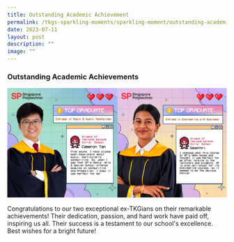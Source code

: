 ```yaml
---
title: Outstanding Academic Achievement
permalink: /tkgs-sparkling-moments/sparkling-moment/outstanding-academic-achievements/
date: 2023-07-11
layout: post
description: ""
image: ""
---
```

<h3><strong>Outstanding Academic Achievements</strong></h3>

<img src="/images/Sparkling_Moment/2023/SP_grads/combine.png">

Congratulations to our two exceptional ex-TKGians on their remarkable achievements! Their dedication, passion, and hard work have paid off, inspiring us all. Their success is a testament to our school's excellence. Best wishes for a bright future!